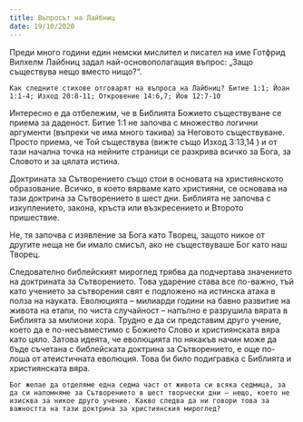 ```yaml
---
title: Въпросът на Лайбниц
date: 19/10/2020
---
```


Преди много години един немски мислител и писател на име Готфрид Вилхелм Лайбниц задал най-основополагащия въпрос: „Защо съществува нещо вместо нищо?“.

`Как следните стихове отговарят на въпроса на Лайбниц? Битие 1:1; Йоан 1:1-4; Изход 20:8-11; Откровение 14:6,7; Йов 12:7-10`

Интересно е да отбележим, че в Библията Божието съществуване се приема за даденост. Битие 1:1 не започва с множество логични аргументи (въпреки че има много такива) за Неговото съществуване. Просто приема, че Той съществува (вижте също Изход 3:13,14 ) и от тази начална точка на нейните страници се разкрива всичко за Бога, за Словото и за цялата истина.

Доктрината за Сътворението също стои в основата на християнското образование. Всичко, в което вярваме като християни, се основава на тази доктрина за Сътворението в шест дни. Библията не започва с изкуплението, закона, кръста или възкресението и Второто пришествие.

Не, тя започва с изявление за Бога като Творец, защото никое от другите неща не би имало смисъл, ако не съществуваше Бог като наш Творец.

Следователно библейският мироглед трябва да подчертава значението на доктрината за Сътворението. Това ударение става все по-важно, тъй като учението за сътворения свят е подложено на истинска атака в полза на науката. Еволюцията – милиарди години на бавно развитие на живота на етапи, по чиста случайност – напълно е разрушила вярата в Библията за милиони хора. Трудно е да си представим друго учение, което да е по-несъвместимо с Божието Слово и християнската вяра като цяло. Затова идеята, че еволюцията по някакъв начин може да бъде съчетана с библейската доктрина за Сътворението, е още по-лоша от атеистичната еволюция. Това би било подигравка с Библията и християнската вяра.

`Бог желае да отделяме една седма част от живота си всяка седмица, за да си напомняме за Сътворението в шест творчески дни – нещо, което не изисква за никое друго учение. Какво следва да ни говори това за важността на тази доктрина за християнския мироглед?`